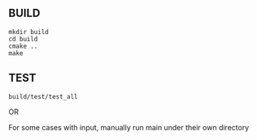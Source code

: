 ## BUILD
```
mkdir build
cd build
cmake ..
make
```

## TEST
```
build/test/test_all
```
  
OR  
  
For some cases with input, manually run main under their own directory


